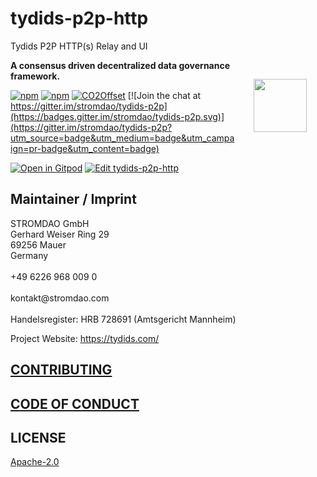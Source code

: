 # tydids-p2p-http
Tydids P2P HTTP(s) Relay and UI

<a href="https://stromdao.de/" target="_blank" title="STROMDAO - Digital Energy Infrastructure"><img src="./static/stromdao.png" align="right" height="85px" hspace="30px" vspace="30px"></a>

**A consensus driven decentralized data governance framework.**

[![npm](https://img.shields.io/npm/dt/tydids-p2p-http.svg)](https://www.npmjs.com/package/tydids-p2p-http)
[![npm](https://img.shields.io/npm/v/tydids-p2p-http.svg)](https://www.npmjs.com/package/tydids-p2p-http)
[![CO2Offset](https://api.corrently.io/v2.0/ghgmanage/statusimg?host=tydids-p2p-http&svg=1)](https://co2offset.io/badge.html?host=tydids-p2p-http)
[![Join the chat at https://gitter.im/stromdao/tydids-p2p](https://badges.gitter.im/stromdao/tydids-p2p.svg)](https://gitter.im/stromdao/tydids-p2p?utm_source=badge&utm_medium=badge&utm_campaign=pr-badge&utm_content=badge)

[![Open in Gitpod](https://gitpod.io/button/open-in-gitpod.svg)](https://gitpod.io/#https://github.com/energychain/tydids-p2p-http)
[![Edit tydids-p2p-http](https://codesandbox.io/static/img/play-codesandbox.svg)](https://codesandbox.io/s/tydids-p2p-http-q987k0?fontsize=14&hidenavigation=1&theme=dark)


## Maintainer / Imprint

<addr>
STROMDAO GmbH  <br/>
Gerhard Weiser Ring 29  <br/>
69256 Mauer  <br/>
Germany  <br/>
  <br/>
+49 6226 968 009 0  <br/>
  <br/>
kontakt@stromdao.com  <br/>
  <br/>
Handelsregister: HRB 728691 (Amtsgericht Mannheim)
</addr>

Project Website: https://tydids.com/

## [CONTRIBUTING](https://github.com/energychain/tydids-p2p/blob/main/CONTRIBUTING.md)

## [CODE OF CONDUCT](https://github.com/energychain/tydids-p2p/blob/main/CODE_OF_CONDUCT.md)

## LICENSE
[Apache-2.0](./LICENSE)
